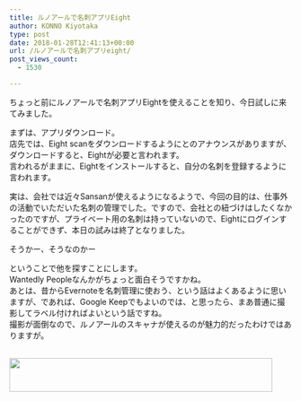 ```yaml
---
title: ルノアールで名刺アプリEight
author: KONNO Kiyotaka
type: post
date: 2018-01-28T12:41:13+00:00
url: /ルノアールで名刺アプリeight/
post_views_count:
  - 1530

---
```

ちょっと前にルノアールで名刺アプリEightを使えることを知り、今日試しに来てみました。

まずは、アプリダウンロード。  
店先では、Eight scanをダウンロードするようにとのアナウンスがありますが、ダウンロードすると、Eightが必要と言われます。  
言われるがままに、Eightをインストールすると、自分の名刺を登録するように言われます。

実は、会社では近々Sansanが使えるようになるようで、今回の目的は、仕事外の活動でいただいた名刺の管理でした。ですので、会社との紐づけはしたくなかったのですが、プライベート用の名刺は持っていないので、Eightにログインすることができず、本日の試みは終了となりました。

そうかー、そうなのかー

ということで他を探すことにします。  
Wantedly Peopleなんかがちょっと面白そうですかね。  
あとは、昔からEvernoteを名刺管理に使おう、という話はよくあるように思いますが、であれば、Google Keepでもよいのでは、と思ったら、まあ普通に撮影してラベル付ければよいという話ですね。  
撮影が面倒なので、ルノアールのスキャナが使えるのが魅力的だったわけではありますが。



<a href="https://px.a8.net/svt/ejp?a8mat=2Z8RWM+8QCXQA+3URU+61C2P" target="_blank" rel="nofollow"><br /> <img width="468" height="60" alt="" src="https://www29.a8.net/svt/bgt?aid=180128326528&wid=003&eno=01&mid=s00000017985001014000&mc=1" border="0" /></a>  
<img width="1" height="1" alt="" src="https://i0.wp.com/www18.a8.net/0.gif?resize=1%2C1&#038;ssl=1" border="0" data-recalc-dims="1" />